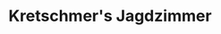 ---
title: "Kretschmer's Jagdzimmer"
url: /bad-lippspringe/kretschmers-jagdzimmer/
shop: Outdoor
---